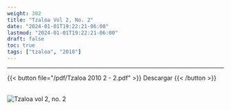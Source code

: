 ```yaml
---
weight: 302
title: "Tzaloa Vol 2, No. 2"
date: "2024-01-01T19:22:21-06:00"
lastmod: "2024-01-01T19:22:21-06:00"
draft: false
toc: true
tags: ["tzaloa", "2010"]
---
```

- - - - - - - - -
{{< button file="/pdf/Tzaloa 2010 2 - 2.pdf" >}}   Descargar {{< /button >}} 
######
![Tzaloa vol 2, no. 2](/images/portada/2-2.jpeg)
